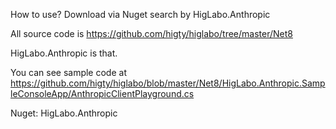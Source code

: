 ﻿How to use?
Download via Nuget search by HigLabo.Anthropic

All source code is 
https://github.com/higty/higlabo/tree/master/Net8

HigLabo.Anthropic is that.

You can see sample code at
https://github.com/higty/higlabo/blob/master/Net8/HigLabo.Anthropic.SampleConsoleApp/AnthropicClientPlayground.cs

Nuget: HigLabo.Anthropic